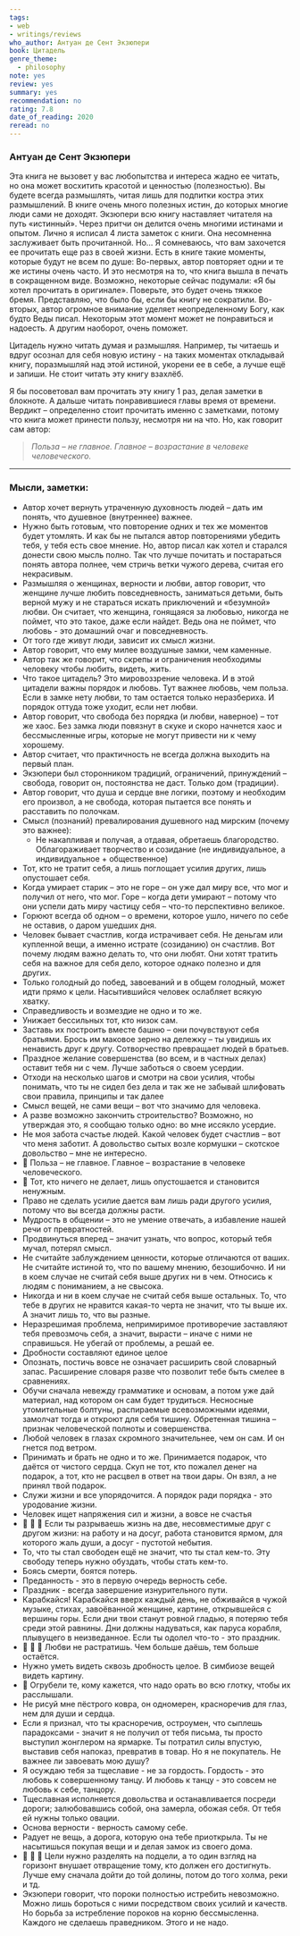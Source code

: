 ```yaml
---
tags:
- web
- writings/reviews
who_author: Антуан де Сент Экзюпери
book: Цитадель
genre_theme:
  - philosophy
note: yes
review: yes
summary: yes
recommendation: no
rating: 7.8
date_of_reading: 2020
reread: no
---
```

### Антуан де Сент Экзюпери

Эта книга не вызовет у вас любопытства и интереса жадно ее читать, но она может восхитить красотой и ценностью (полезностью). Вы будете всегда размышлять, читая лишь для подпитки костра этих размышлений. В книге очень много полезных истин, до которых многие люди сами не доходят.
Экзюпери всю книгу наставляет читателя на путь «истинный». Через притчи он делится очень многими истинами и опытом. Лично я исписал 4 листа заметок с книги. Она несомненна заслуживает быть прочитанной. Но…
Я сомневаюсь, что вам захочется ее прочитать еще раз в своей жизни. Есть в книге такие моменты, которые будут не всем по душе:
Во-первых, автор повторяет одни и те же истины очень часто. И это несмотря на то, что книга вышла в печать в сокращенном виде. Возможно, некоторые сейчас подумали: «Я бы хотел прочитать в оригинале». Поверьте, это будет очень тяжкое бремя. Представляю, что было бы, если бы книгу не сократили.
Во-вторых, автор огромное внимание уделяет неопределенному Богу, как будто Веды писал. Некоторым этот момент может не понравиться и надоесть. А другим наоборот, очень поможет.

Цитадель нужно читать думая и размышляя. Например, ты читаешь и вдруг осознал для себя новую истину - на таких моментах откладывай книгу, поразмышляй над этой истиной, укорени ее в себе, а лучше ещё и запиши. Не стоит читать эту книгу взахлёб. 

Я бы посоветовал вам прочитать эту книгу 1 раз, делая заметки в блокноте. А дальше читать понравившиеся главы время от времени.
Вердикт – определенно стоит прочитать именно с заметками, потому что книга может принести пользу, несмотря ни на что. Но, как говорит сам автор:

> _Польза – не главное. Главное – возрастание в человеке человеческого._

---
### Мысли, заметки:
- Автор хочет вернуть утраченную духовность людей – дать им понять, что душевное (внутреннее) важнее.
- Нужно быть готовым, что повторение одних и тех же моментов будет утомлять. И как бы не пытался автор повторениями убедить тебя, у тебя есть свое мнение. Но, автор писал как хотел и старался донести свою мысль полно. Так что лучше почитать и постараться понять автора полнее, чем стричь ветки чужого дерева, считая его некрасивым.
- Размышляя о женщинах, верности и любви, автор говорит, что женщине лучше любить повседневность, заниматься детьми, быть верной мужу и не стараться искать приключений и «безумной» любви. Он считает, что женщина, гонящаяся за любовью, никогда не поймет, что это такое, даже если найдет. Ведь она не поймет, что любовь - это домашний очаг и повседневность.
- От того где живут люди, зависит их смысл жизни.
- Автор говорит, что ему милее воздушные замки, чем каменные.
- Автор так же говорит, что скрепы и ограничения необходимы человеку чтобы любить, видеть, жить.
- Что такое цитадель? Это мировоззрение человека. И в этой цитадели важны порядок и любовь. Тут важнее любовь, чем польза. Если в замке нету любви, то там остается только неразбериха. И порядок оттуда тоже уходит, если нет любви.
- Автор говорит, что свобода без порядка (и любви, наверное) – тот же хаос. Без замка люди повязнут в скуке и скоро начнется хаос и бессмысленные игры, которые не могут привести ни к чему хорошему.
- Автор считает, что практичность не всегда должна выходить на первый план.
- Экзюпери был сторонником традиций, ограничений, принуждений – свобода, говорит он, постоянства не даст. Только дом (традиции).
- Автор говорит, что душа и сердце вне логики, поэтому и необходим его произвол, а не свобода, которая пытается все понять и расставить по полочкам.
- Смысл (познаний) превалирования душевного над мирским (почему это важнее):
	- Не накапливая и получая, а отдавая, обретаешь благородство. Облагораживает творчество и созидание (не индивидуальное, а индивидуальное + общественное)
- Тот, кто не тратит себя, а лишь поглощает усилия других, лишь опустошает себя.
- Когда умирает старик – это не горе – он уже дал миру все, что мог и получил от него, что мог. Горе – когда дети умирают – потому что они успели дать миру частицу себя – что-то перспективно великое.
- Горюют всегда об одном – о времени, которое ушло, ничего по себе не оставив, о даром ушедших дня.
- Человек бывает счастлив, когда истрачивает себя. Не деньгам или купленной вещи, а именно истрате (созиданию) он счастлив. Вот почему людям важно делать то, что они любят. Они хотят тратить себя на важное для себя дело, которое однако полезно и для других.
- Только голодный до побед, завоеваний и в общем голодный, может идти прямо к цели. Насытившийся человек ослабляет всякую хватку.
- Справедливость и возмездие не одно и то же.
- Унижает бессильных тот, кто низок сам.
- Заставь их построить вместе башню – они почувствуют себя братьями. Брось им маковое зерно на дележку – ты увидишь их ненависть друг к другу. Сотворчество превращает людей в братьев.
- Праздное желание совершенства (во всем, и в частных делах) оставит тебя ни с чем. Лучше заботься о своем усердии.
- Отходи на несколько шагов и смотри на свои усилия, чтобы понимать, что ты не сидел без дела и так же не забывай шлифовать свои правила, принципы и так далее
- Смысл вещей, не сами вещи – вот что значимо для человека.
- А разве возможно закончить строительство? Возможно, но утверждая это, я сообщаю только одно: во мне иссякло усердие.
- Не моя забота счастье людей. Какой человек будет счастлив – вот что меня заботит. А довольство сытых возле кормушки – скотское довольство – мне не интересно.
- 📍 Польза – не главное. Главное – возрастание в человеке человеческого.
- 📍 Тот, кто ничего не делает, лишь опустошается и становится ненужным.
- Право не сделать усилие дается вам лишь ради другого усилия, потому что вы всегда должны расти.
- Мудрость в общении – это не умение отвечать, а избавление нашей речи от превратностей.
- Продвинуться вперед – значит узнать, что вопрос, который тебя мучал, потерял смысл.
- Не считайте заблуждением ценности, которые отличаются от ваших. Не считайте истиной то, что по вашему мнению, безошибочно. И ни в коем случае не считай себя выше других ни в чем. Относись к людям с пониманием, а не свысока.
- Никогда и ни в коем случае не считай себя выше остальных. То, что тебе в других не нравится какая-то черта не значит, что ты выше их. А значит лишь то, что вы разные.
- Неразрешимая проблема, непримиримое противоречие заставляют тебя превозмочь себя, а значит, вырасти – иначе с ними не справишься. Не убегай от проблемы, а решай ее.
- Дробности составляют единое целое
- Опознать, постичь вовсе не означает расширить свой словарный запас. Расширение словаря разве что позволит тебе быть смелее в сравнениях.
- Обучи сначала невежду грамматике и основам, а потом уже дай материал, над котором он сам будет трудиться. Несносные утомительные болтуны, распираемые всевозможными идеями, замолчат тогда и откроют для себя тишину. Обретенная тишина – признак человеческой полноты и совершенства.
- Любой человек в глазах скромного значительнее, чем он сам. И он гнется под ветром.
- Принимать и брать не одно и то же. Принимается подарок, что даётся от чистого сердца. Скуп не тот, кто пожалел денег на подарок, а тот, кто не расцвел в ответ на твои дары. Он взял, а не принял твой подарок.
- Служи жизни и все упорядочится. А порядок ради порядка - это уродование жизни.
- Человек ищет напряжения сил и жизни, а вовсе не счастья
- 📍 📍 📍 Если ты разрываешь жизнь на две, несовместимые друг с другом жизни: на работу и на досуг, работа становится ярмом, для которого жаль души, а досуг - пустотой небытия.
- То, что ты стал свободен ещё не значит, что ты стал кем-то. Эту свободу теперь нужно обуздать, чтобы стать кем-то.
- Боясь смерти, боятся потерь.
- Преданность - это в первую очередь верность себе.
- Праздник - всегда завершение изнурительного пути.
- Карабкайся! Карабкайся вверх каждый день, не обживайся в чужой музыке, стихах, завоёванной женщине, картине, открывшейся с вершины горы. Если дни твои станут ровной гладью, я потеряю тебя среди этой равнины. Дни должны надуваться, как паруса корабля, плывущего в неизведанное. Если ты одолел что-то - это праздник.
- 📍 📍 📍 Любви не растратишь. Чем больше даёшь, тем больше остаётся.
- Нужно уметь видеть сквозь дробность целое. В симбиозе вещей видеть картину.
- 📍 Огрубели те, кому кажется, что надо орать во всю глотку, чтобы их расслышали.
- Не рисуй мне пёстрого ковра, он одномерен, красноречив для глаз, нем для души и сердца.
- Если я признал, что ты красноречив, остроумен, что сыплешь парадоксами - значит я не получил от тебя письма, ты просто выступил жонглером на ярмарке. Ты потратил силы впустую, выставив себя напоказ, превратив в товар. Но я не покупатель. Не важнее ли завоевать мою душу?
- Я осуждаю тебя за тщеславие - не за гордость. Гордость - это любовь к совершенному танцу. И любовь к танцу - это совсем не любовь к себе, танцору.
- Тщеславная исполняется довольства и останавливается посреди дороги; залюбовавшись собой, она замерла, обожая себя. От тебя ей нужны только овации.
- Основа верности - верность самому себе.
- Радует не вещь, а дорога, которую она тебе приоткрыла. Ты не насытишься покупая вещи и и делая замок из своего дома.
- 📍 📍 📍 Цели нужно разделять на подцели, а то один взгляд на горизонт внушает отвращение тому, кто должен его достигнуть. Лучше ему сначала дойти до той долины, потом до того холма, реки и тд.
- Экзюпери говорит, что пороки полностью истребить невозможно. Можно лишь бороться с ними посредством своих усилий и качеств. Но борьба за истребление пороков на корню бессмысленна. Каждого не сделаешь праведником. Этого и не надо.